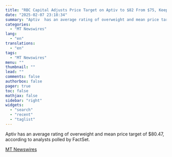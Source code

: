 ```yaml
---
title: "RBC Capital Adjusts Price Target on Aptiv to $82 From $75, Keeps Outperform Rating"
date: "2025-02-07 23:18:34"
summary: "Aptiv  has an average rating of overweight and mean price target of $80.47, according to analysts polled by FactSet."
categories:
  - "MT Newswires"
lang:
  - "en"
translations:
  - "en"
tags:
  - "MT Newswires"
menu: ""
thumbnail: ""
lead: ""
comments: false
authorbox: false
pager: true
toc: false
mathjax: false
sidebar: "right"
widgets:
  - "search"
  - "recent"
  - "taglist"
---
```


Aptiv has an average rating of overweight and mean price target of $80.47, according to analysts polled by FactSet.

[MT Newswires](https://www.tradingview.com/news/mtnewswires.com:20250207:A3312656:0/)

